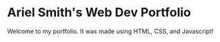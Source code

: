 # Ariel Smith's Web Dev Portfolio

Welcome to my portfolio. It was made using HTML, CSS, and Javascript!
